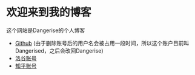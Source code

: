 # 欢迎来到我的博客

这个网站是Dangerise的个人博客

- [Github](https://github.com/Dangerised) (由于删除账号后的用户名会被占用一段时间，所以这个账户目前叫Dangerised，之后会改回Dangerise)
- [洛谷账号](https://www.luogu.com.cn/user/371409)
- [知乎账号](https://www.zhihu.com/people/cxkzy-92)
